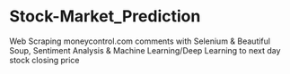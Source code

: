 # Stock-Market_Prediction
Web Scraping moneycontrol.com comments with Selenium &amp; Beautiful Soup, Sentiment Analysis &amp; Machine Learning/Deep Learning to next day stock closing price
